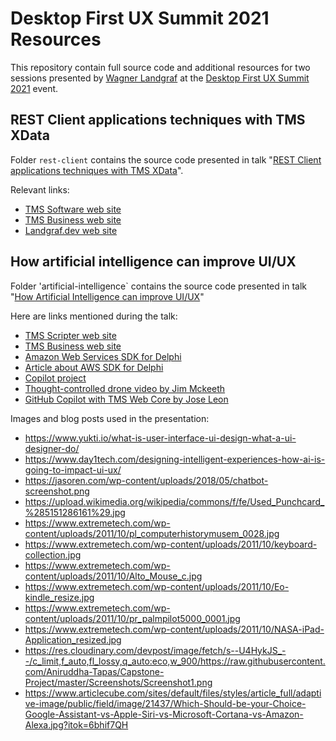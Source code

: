 # Desktop First UX Summit 2021 Resources

This repository contain full source code and additional resources for two sessions presented by [Wagner Landgraf](https://landgraf.dev) at the [Desktop First UX Summit 2021](https://summit.desktopfirst.com/?sc=46W4gTxE) event.

## REST Client applications techniques with TMS XData

Folder `rest-client` contains the source code presented in talk "[REST Client applications techniques with TMS XData](https://summit.desktopfirst.com/talks/rest-client-applications-techniques-with-tms-xdata/)".

Relevant links:

* [TMS Software web site](https://www.tmssoftware.com)
* [TMS Business web site](https://www.tmssoftware.com/biz)
* [Landgraf.dev web site](https://landgraf.dev)

## How artificial intelligence can improve UI/UX

Folder 'artificial-intelligence` contains the source code presented in talk "[How Artificial Intelligence can improve UI/UX](https://summit.desktopfirst.com/talks/how-artificial-intelligence-can-improve-uiux/)"

Here are links mentioned during the talk:

* [TMS Scripter web site](https://www.tmssoftware.com/site/scriptstudiopro.asp)
* [TMS Business web site](https://www.tmssoftware.com/biz)
* [Amazon Web Services SDK for Delphi](https://github.com/landgraf-dev/aws-sdk-delphi)
* [Article about AWS SDK for Delphi](https://landgraf.dev/en/aws-amazon-web-services-sdk-for-delphi/)
* [Copilot project](https://copilot.github.com)
* [Thought-controlled drone video by Jim Mckeeth](https://www.youtube.com/watch?v=pjrYgd0dPS0)
* [GitHub Copilot with TMS Web Core by Jose Leon](https://www.youtube.com/watch?v=5DD1-hujQiY)

Images and blog posts used in the presentation:

* <https://www.yukti.io/what-is-user-interface-ui-design-what-a-ui-designer-do/>
* <https://www.day1tech.com/designing-intelligent-experiences-how-ai-is-going-to-impact-ui-ux/>
* <https://jasoren.com/wp-content/uploads/2018/05/chatbot-screenshot.png>
* <https://upload.wikimedia.org/wikipedia/commons/f/fe/Used_Punchcard_%285151286161%29.jpg>
* <https://www.extremetech.com/wp-content/uploads/2011/10/pl_computerhistorymusem_0028.jpg>
* <https://www.extremetech.com/wp-content/uploads/2011/10/keyboard-collection.jpg>
* <https://www.extremetech.com/wp-content/uploads/2011/10/Alto_Mouse_c.jpg>
* <https://www.extremetech.com/wp-content/uploads/2011/10/Eo-kindle_resize.jpg>
* <https://www.extremetech.com/wp-content/uploads/2011/10/pr_palmpilot5000_0001.jpg>
* <https://www.extremetech.com/wp-content/uploads/2011/10/NASA-iPad-Application_resized.jpg>
* <https://res.cloudinary.com/devpost/image/fetch/s--U4HykJS_--/c_limit,f_auto,fl_lossy,q_auto:eco,w_900/https://raw.githubusercontent.com/Aniruddha-Tapas/Capstone-Project/master/Screenshots/Screenshot1.png>
* <https://www.articlecube.com/sites/default/files/styles/article_full/adaptive-image/public/field/image/21437/Which-Should-be-your-Choice-Google-Assistant-vs-Apple-Siri-vs-Microsoft-Cortana-vs-Amazon-Alexa.jpg?itok=6bhif7QH>
